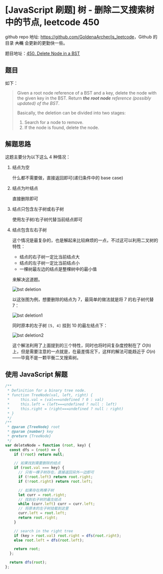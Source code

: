 # [JavaScript 刷题] 树 - 删除二叉搜索树中的节点, leetcode 450

github repo 地址: <https://github.com/GoldenaArcher/js_leetcode>，Github 的目录 ~~大概~~ 会更新的更勤快一些。

题目地址：[450. Delete Node in a BST](https://leetcode.com/problems/delete-node-in-a-bst/)

## 题目

如下：

> Given a root node reference of a BST and a key, delete the node with the given key in the BST. Return _**the root node** reference (possibly updated) of the BST_.
>
> Basically, the deletion can be divided into two stages:
>
> 1. Search for a node to remove.
> 2. If the node is found, delete the node.

## 解题思路

这题主要分为以下这么 4 种情况：

1. 结点为空

   什么都不需要做，直接返回即可(递归条件中的 base case)

2. 结点为叶结点

   直接删除即可

3. 结点只包含左子树或右子树

   使用左子树/右子树代替当前结点即可

4. 结点包含左右子树

   这个情况是最复杂的，也是解起来比较麻烦的一点，不过这可以利用二叉树的特性：

   - 结点的右子树一定比当前结点大
   - 结点的左子树一定比当前结点小
   - 一棵树最左边的结点是整棵树中的最小值

   来解决这道题。

   ![bst deletion](https://img-blog.csdnimg.cn/4b154091434c4a6f8d79dbba16020455.png)

   以这张图为例，想要删除的结点为 7，最简单的做法就是将 7 的右子树代替 7：

   ![bst deletion1](https://img-blog.csdnimg.cn/5a9fffc72a034ab387bebe139e61736e.png)

   同时原本的左子树 `[5, 4]` 挂到 10 的最左结点下：

   ![bst deletion2](https://img-blog.csdnimg.cn/d3e2079f88a44642a5e62f873cf30e21.png)

   这个解法利用了上面提到的三个特性，同时也将时间复杂度控制在了 $O(h)$ 上，但是需要注意的一点就是，在最差情况下，这样的解法可能趋近于 $O(n)$——毕竟不是一颗平衡二叉搜索树。

## 使用 JavaScript 解题

```javascript
/**
 * Definition for a binary tree node.
 * function TreeNode(val, left, right) {
 *     this.val = (val===undefined ? 0 : val)
 *     this.left = (left===undefined ? null : left)
 *     this.right = (right===undefined ? null : right)
 * }
 */
/**
 * @param {TreeNode} root
 * @param {number} key
 * @return {TreeNode}
 */
var deleteNode = function (root, key) {
  const dfs = (root) => {
    if (!root) return null;

    // 如果找到需要删除的结点
    if (root.val === key) {
      // 只有一棵子树存在，直接返回另外一边即可
      if (!root.left) return root.right;
      if (!root.right) return root.left;

      // 如果存在两棵子树
      let curr = root.right;
      // 找到右子树的最左结点
      while (curr.left) curr = curr.left;
      // 将原本的左子树挂载到这里
      curr.left = root.left;
      return root.right;
    }

    // search in the right tree
    if (key > root.val) root.right = dfs(root.right);
    else root.left = dfs(root.left);

    return root;
  };

  return dfs(root);
};
```
